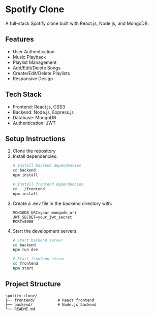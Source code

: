 # Spotify Clone

A full-stack Spotify clone built with React.js, Node.js, and MongoDB.

## Features
- User Authentication
- Music Playback
- Playlist Management
- Add/Edit/Delete Songs
- Create/Edit/Delete Playlists
- Responsive Design

## Tech Stack
- Frontend: React.js, CSS3
- Backend: Node.js, Express.js
- Database: MongoDB
- Authentication: JWT

## Setup Instructions

1. Clone the repository
2. Install dependencies:
   ```bash
   # Install backend dependencies
   cd backend
   npm install

   # Install frontend dependencies
   cd ../frontend
   npm install
   ```
3. Create a .env file in the backend directory with:
   ```
   MONGODB_URI=your_mongodb_uri
   JWT_SECRET=your_jwt_secret
   PORT=5000
   ```
4. Start the development servers:
   ```bash
   # Start backend server
   cd backend
   npm run dev

   # Start frontend server
   cd frontend
   npm start
   ```

## Project Structure
```
spotify-clone/
├── frontend/          # React frontend
├── backend/           # Node.js backend
└── README.md
``` 
